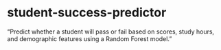 # student-success-predictor
“Predict whether a student will pass or fail based on scores, study hours, and demographic features using a Random Forest model.”
